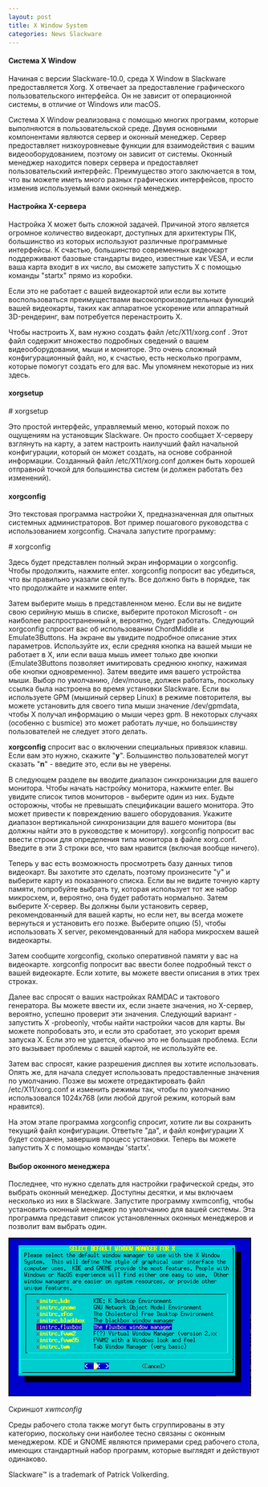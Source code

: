 ```yaml
---
layout: post
title: X Window System
categories: News Slackware
---
```


#### Система X Window

 Начиная с версии Slackware-10.0, среда X Window в Slackware предоставляется Xorg. X отвечает за 
  предоставление графического пользовательского интерфейса. Он не зависит от операционной 
 системы, в отличие от Windows или macOS.

 Система X Window реализована с помощью многих программ, которые выполняются в пользовательской 
  среде. Двумя основными компонентами являются сервер и оконный менеджер. Сервер предоставляет 
  низкоуровневые функции для взаимодействия с вашим видеооборудованием, поэтому он зависит от 
  системы. Оконный менеджер находится поверх сервера и предоставляет пользовательский интерфейс. 
  Преимущество этого заключается в том, что вы можете иметь много разных графических интерфейсов,
 просто изменив используемый вами оконный менеджер.

#### Настройка X-сервера

 Настройка X может быть сложной задачей. Причиной этого является огромное количество видеокарт, 
  доступных для архитектуры ПК, большинство из которых используют различные программные 
  интерфейсы. К счастью, большинство современных видеокарт поддерживают базовые стандарты видео, 
  известные как VESA, и если ваша карта входит в их число, вы сможете запустить X с помощью 
 команды "startx" прямо из коробки.

 Если это не работает с вашей видеокартой или если вы хотите воспользоваться преимуществами 
  высокопроизводительных функций вашей видеокарты, таких как аппаратное ускорение или аппаратный 
 3D-рендеринг, вам потребуется перенастроить X.

 Чтобы настроить X, вам нужно создать файл /etc/X11/xorg.conf . Этот файл содержит множество 
  подробных сведений о вашем видеооборудовании, мыши и мониторе. Это очень сложный 
  конфигурационный файл, но, к счастью, есть несколько программ, которые помогут создать его для 
 вас. Мы упомянем некоторые из них здесь.

#### xorgsetup

\# xorgsetup

 Это простой интерфейс, управляемый меню, который похож по ощущениям на установщик Slackware. Он 
  просто сообщает X-серверу взглянуть на карту, а затем настроить наилучший файл начальной 
  конфигурации, который он может создать, на основе собранной информации. Созданный файл 
  /etc/X11/xorg.conf должен быть хорошей отправной точкой для большинства систем (и должен 
 работать без изменений).

#### xorgconfig

 Это текстовая программа настройки X, предназначенная для опытных системных администраторов. Вот 
 пример пошагового руководства с использованием xorgconfig. Сначала запустите программу:

\# xorgconfig

 Здесь будет представлен полный экран информации о xorgconfig. Чтобы продолжить, нажмите enter. 
  xorgconfig попросит вас убедиться, что вы правильно указали свой путь. Все должно быть в 
 порядке, так что продолжайте и нажмите enter.

 Затем выберите мышь в представленном меню. Если вы не видите свою серийную мышь в списке, 
  выберите протокол Microsoft - он наиболее распространенный и, вероятно, будет работать. 
  Следующий xorgconfig спросит вас об использовании ChordMiddle и Emulate3Buttons. На экране вы 
  увидите подробное описание этих параметров. Используйте их, если средняя кнопка на вашей мыши 
  не работает в X, или если ваша мышь имеет только две кнопки (Emulate3Buttons позволяет 
  имитировать среднюю кнопку, нажимая обе кнопки одновременно). Затем введите имя вашего 
  устройства мыши. Выбор по умолчанию, /dev/mouse, должен работать, поскольку ссылка была 
  настроена во время установки Slackware. Если вы используете GPM (мышиный сервер Linux) в 
  режиме повторителя, вы можете установить для своего типа мыши значение /dev/gpmdata, чтобы X 
  получал информацию о мыши через gpm. В некоторых случаях (особенно с busmice) это может 
 работать лучше, но большинству пользователей не следует этого делать.

 **xorgconfig** спросит вас о включении специальных привязок клавиш. Если вам это нужно, скажите 
 "**y**". Большинство пользователей могут сказать "**n**" - введите это, если вы не уверены.

 В следующем разделе вы вводите диапазон синхронизации для вашего монитора. Чтобы начать 
  настройку монитора, нажмите enter. Вы увидите список типов мониторов - выберите один из них. 
  Будьте осторожны, чтобы не превышать спецификации вашего монитора. Это может привести к 
  повреждению вашего оборудования. Укажите диапазон вертикальной синхронизации для вашего 
  монитора (вы должны найти это в руководстве к монитору). xorgconfig попросит вас ввести строки 
  для определения типа монитора в файле xorg.conf. Введите в эти 3 строки все, что вам нравится 
 (включая вообще ничего).

 Теперь у вас есть возможность просмотреть базу данных типов видеокарт. Вы захотите это сделать, 
  поэтому произнесите "y" и выберите карту из показанного списка. Если вы не видите точную карту 
  памяти, попробуйте выбрать ту, которая использует тот же набор микросхем, и, вероятно, она 
  будет работать нормально. Затем выберите X-сервер. Вы должны были установить сервер, 
  рекомендованный для вашей карты, но если нет, вы всегда можете вернуться и установить его 
  позже. Выберите опцию (5), чтобы использовать X server, рекомендованный для набора микросхем 
 вашей видеокарты.

 Затем сообщите xorgconfig, сколько оперативной памяти у вас на видеокарте. xorgconfig попросит 
  вас ввести более подробный текст о вашей видеокарте. Если хотите, вы можете ввести описания в 
 этих трех строках.

 Далее вас спросят о ваших настройках RAMDAC и тактового генератора. Вы можете ввести их, если 
  знаете значения, но X-сервер, вероятно, успешно проверит эти значения. Следующий вариант - 
  запустить X -probeonly, чтобы найти настройки часов для карты. Вы можете попробовать это, и 
  если это сработает, это ускорит время запуска X. Если это не удается, обычно это не большая 
 проблема. Если это вызывает проблемы с вашей картой, не используйте ее.

 Затем вас спросят, какие разрешения дисплея вы хотите использовать. Опять же, для начала 
  следует использовать предоставленные значения по умолчанию. Позже вы можете отредактировать 
  файл /etc/X11/xorg.conf и изменить режимы так, чтобы по умолчанию использовался 1024x768 (или 
 любой другой режим, который вам нравится).

 На этом этапе программа xorgconfig спросит, хотите ли вы сохранить текущий файл конфигурации. 
  Ответьте "да", и файл конфигурации X будет сохранен, завершив процесс установки. Теперь вы 
 можете запустить X с помощью команды 'startx'.

#### Выбор оконного менеджера

 Последнее, что нужно сделать для настройки графической среды, это выбрать оконный менеджер. 
  Доступны десятки, и мы включаем несколько из них в Slackware. Запустите программу xwmconfig, 
  чтобы установить оконный менеджер по умолчанию для вашей системы. Эта программа представит 
 список установленных оконных менеджеров и позволит вам выбрать один.

![](/image/my_image/xwmconfig.png)

Скриншот *xwmconfig*

 Среды рабочего стола также могут быть сгруппированы в эту категорию, поскольку они наиболее 
  тесно связаны с оконным менеджером. KDE и GNOME являются примерами сред рабочего стола, 
 имеющих стандартный набор программ, которые выглядят и действуют одинаково.
 
Slackware™ is a trademark of Patrick Volkerding.